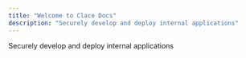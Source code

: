 ```yaml
---
title: "Welcome to Clace Docs"
description: "Securely develop and deploy internal applications"
---
```


Securely develop and deploy internal applications


